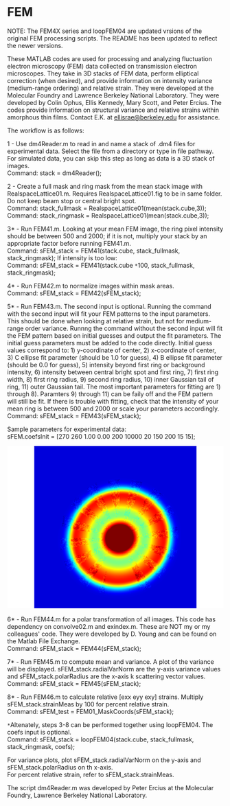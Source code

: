 # FEM

NOTE: The FEM4X series and loopFEM04 are updated vrsions of the original FEM processing scripts. The README has been updated to reflect the newer versions.

These MATLAB codes are used for processing and analyzing fluctuation electron microscopy (FEM) data collected on transmission electron microscopes. They take in 3D stacks of FEM data, perform elliptical correction (when desired), and provide information on intensity variance (medium-range ordering) and relative strain. They were developed at the Molecular Foundry and Lawrence Berkeley National Laboratory. They were developed by Colin Ophus, Ellis Kennedy, Mary Scott, and Peter Ercius. The codes provide information on structural variance and relative strains within amorphous thin films. Contact E.K. at ellisrae@berkeley.edu for assistance.

The workflow is as follows: <br/>

1 - Use dm4Reader.m to read in and name a stack of .dm4 files for experimental data. Select the file from a directory or type in file pathway. For simulated data, you can skip this step as long as data is a 3D stack of images. <br/>
  Command: stack = dm4Reader();

2 - Create a full mask and ring mask from the mean stack image with RealspaceLattice01.m. Requires RealspaceLattice01.fig to be in same folder. Do not keep beam stop or central bright spot. <br/>
  Command: stack_fullmask = RealspaceLattice01(mean(stack.cube,3));
  Command: stack_ringmask = RealspaceLattice01(mean(stack.cube,3));
  
3* - Run FEM41.m. Looking at your mean FEM image, the ring pixel intensity should be between 500 and 2000; if it is not, multiply your stack by an appropriate factor before running FEM41.m. <br/>
  Command: sFEM_stack = FEM41(stack.cube, stack_fullmask, stack_ringmask);
  If intensity is too low: <br/>
  Command: sFEM_stack = FEM41(stack.cube `*`100, stack_fullmask, stack_ringmask);

4* - Run FEM42.m to normalize images within mask areas. <br/>
  Command: sFEM_stack = FEM42(sFEM_stack);
  
5* - Run FEM43.m. The second input is optional. Running the command with the second input will fit your FEM patterns to the input parameters. This should be done when looking at relative strain, but not for medium-range order variance. Runnng the command without the second input will fit the FEM pattern based on initial guesses and output the fit parameters. The initial guess parameters must be added to the code directly. Initial guess values correspond to: 1) y-coordinate of center, 2) x-coordinate of center, 3) C ellipse fit parameter (should be 1.0 for guess), 4) B ellipse fit parameter (should be 0.0 for guess), 5) intensity beyond first ring or background intensity, 6) intensity between central bright spot and first ring, 7) first ring width, 8) first ring radius, 9) second ring radius, 10) inner Gaussian tail of ring, 11) outer Gaussian tail. The most important parameters for fitting are 1) through 8). Paramters 9) through 11) can be faily off and the FEM pattern will still be fit. If there is trouble with fitting, check that the intensity of your mean ring is between 500 and 2000 or scale your parameters accordingly. <br/>
  Command: sFEM_stack = FEM43(sFEM_stack);
  
  Sample parameters for experimental data: <br/>
   sFEM.coefsInit = [270 260 1.00 0.00 200 10000 20 150 200 15 15];
   
   ![Sample intensity fitting](https://github.com/ScottLabUCB/FEM/blob/master/exampleFEM43.PNG)
  
6* - Run FEM44.m for a polar transformation of all images. This code has dependency on convolve02.m and exindex.m. These are NOT my or my colleagues' code. They were developed by D. Young and can be found on the Matlab File Exchange. <br/>
  Command: sFEM_stack = FEM44(sFEM_stack);
  
7* - Run FEM45.m to compute mean and variance. A plot of the variance will be displayed. sFEM_stack.radialVarNorm are the y-axis variance values and sFEM_stack.polarRadius are the x-axis k scattering vector values.  <br/>
  Command: sFEM_stack = FEM45(sFEM_stack);
  
8* - Run FEM46.m to calculate relative [exx eyy exy] strains. Multiply sFEM_stack.strainMeas by 100 for percent relative strain. <br/>
  Command: sFEM_test = FEM01_MaskCoords(sFEM_stack);
  
  
`*`Altenately, steps 3-8 can be performed together using loopFEM04. The coefs input is optional. <br/>
  Command: sFEM_stack = loopFEM04(stack.cube, stack_fullmask, stack_ringmask, coefs);
  
For variance plots, plot sFEM_stack.radialVarNorm on the y-axis and sFEM_stack.polarRadius on th x-axis. <br/>
For percent relative strain, refer to sFEM_stack.strainMeas.


The script dm4Reader.m was developed by Peter Ercius at the Molecular Foundry, Lawrence Berkeley National Laboratory.
